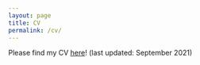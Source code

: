 ```yaml
---
layout: page
title: CV
permalink: /cv/
---
```


Please find my CV <a href="/files/Jasmin Wong CV 2021.pdf">here</a>! (last updated: September 2021)

